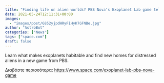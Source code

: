 ```yaml
---
title: "Finding life on alien worlds? PBS Nova's Exoplanet Lab game tells you how!"
date: 2021-05-24T12:11:31+00:00
images:
  - "images/post/G852yjpdHRyFiHyK7GFNBe.jpg"
author: "AstroBot"
categories: ["News"]
tags: ["space.com"]
draft: false
---
```


Learn what makes exoplanets habitable and find new homes for distressed aliens in a new game from PBS. 

Διαβάστε περισσότερα: https://www.space.com/exoplanet-lab-pbs-nova-game
